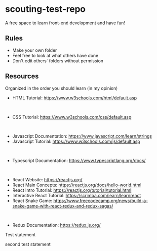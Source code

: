 # scouting-test-repo
A free space to learn front-end development and have fun!

## Rules
- Make your own folder
- Feel free to look at what others have done
- Don't edit others' folders without permission

## Resources
Organized in the order you should learn (in my opinion)
<br/>

- HTML Tutorial: https://www.w3schools.com/html/default.asp  
<br/>

- CSS Tutorial: https://www.w3schools.com/css/default.asp
<br/>

- Javascript Documentation: https://www.javascript.com/learn/strings
- Javascript Tutorial: https://www.w3schools.com/js/default.asp  
<br/>

- Typescript Documentation: https://www.typescriptlang.org/docs/
<br/>

- React Website: https://reactjs.org/
- React Main Concepts: https://reactjs.org/docs/hello-world.html
- React Intro Tutorial: https://reactjs.org/tutorial/tutorial.html
- Interactive React Tutorial: https://scrimba.com/learn/learnreact
- React Snake Game: https://www.freecodecamp.org/news/build-a-snake-game-with-react-redux-and-redux-sagas/
<br/>

- Redux Documentation: https://redux.js.org/


Test statement

second test statement
